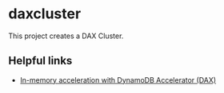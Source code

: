 # daxcluster

This project creates a DAX Cluster.

## Helpful links

- [In-memory acceleration with DynamoDB Accelerator (DAX)][1]

[1]: https://docs.amazonaws.cn/en_us/amazondynamodb/latest/developerguide/DAX.html